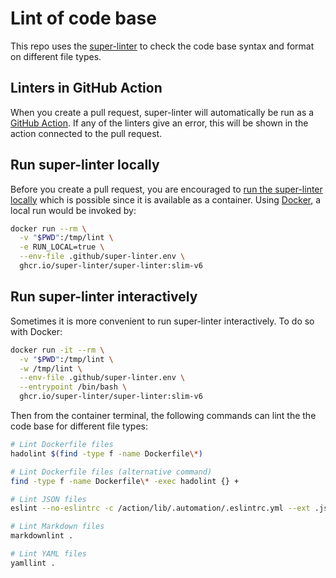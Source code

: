 # Lint of code base

This repo uses the
[super-linter](https://github.com/super-linter/super-linter)
to check the code base syntax and format on different file types.

## Linters in GitHub Action

When you create a pull request, super-linter will automatically be run as a
[GitHub Action](https://github.com/features/actions). If any of the linters
give an error, this will be shown in the action connected to the pull request.

## Run super-linter locally

Before you create a pull request, you are encouraged to
[run the super-linter locally](https://github.com/github/super-linter/blob/main/docs/run-linter-locally.md)
which is possible since it is available as a container. Using
[Docker](https://www.docker.com/), a local run would be invoked by:

```sh
docker run --rm \
  -v "$PWD":/tmp/lint \
  -e RUN_LOCAL=true \
  --env-file .github/super-linter.env \
  ghcr.io/super-linter/super-linter:slim-v6
```

## Run super-linter interactively

Sometimes it is more convenient to run super-linter interactively. To do so
with Docker:

```sh
docker run -it --rm \
  -v "$PWD":/tmp/lint \
  -w /tmp/lint \
  --env-file .github/super-linter.env \
  --entrypoint /bin/bash \
  ghcr.io/super-linter/super-linter:slim-v6
```

Then from the container terminal, the following commands can lint the the code
base for different file types:

```sh
# Lint Dockerfile files
hadolint $(find -type f -name Dockerfile\*)

# Lint Dockerfile files (alternative command)
find -type f -name Dockerfile\* -exec hadolint {} +

# Lint JSON files
eslint --no-eslintrc -c /action/lib/.automation/.eslintrc.yml --ext .json .

# Lint Markdown files
markdownlint .

# Lint YAML files
yamllint .
```
